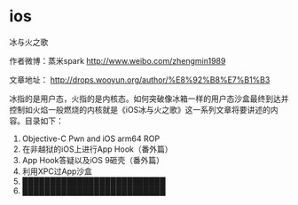 # ios
冰与火之歌

作者微博：蒸米spark http://www.weibo.com/zhengmin1989

文章地址： http://drops.wooyun.org/author/%E8%92%B8%E7%B1%B3

冰指的是用户态，火指的是内核态。如何突破像冰箱一样的用户态沙盒最终到达并控制如火焰一般燃烧的内核就是《iOS冰与火之歌》这一系列文章将要讲述的内容。目录如下：

1. Objective-C Pwn and iOS arm64 ROP
2. 在非越狱的iOS上进行App Hook（番外篇）
3. App Hook答疑以及iOS 9砸壳（番外篇）
4. 利用XPC过App沙盒
5. ██████████████████████████
6. ██████████████████████████



